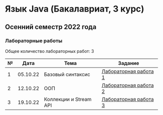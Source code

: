 # Язык Java (Бакалавриат, 3 курс)
## Осенний семестр 2022 года

### Лабораторные работы

Общее количество лабораторных работ: 3

| № | Дата     | Тема                   | Задание                       |
| - | -------- | ---------------------- | ----------------------------- |
| 1 | 05.10.22 | Базовый синтаксис      | [Лабораторная работа 1](lab1) |
| 2 | 12.10.22 | ООП                    | [Лабораторная работа 2](lab2) |
| 3 | 19.10.22 | Коллекции и Stream API | [Лабораторная работа 3](lab3) |                          |